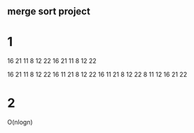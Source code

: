 ## merge sort project
# 1 
16 21 11       8 12 22
16    21  11    8 12      22

16    21    11     8    12      22
   16    11 21       8  12     22
   16 11 21          8 12 22
         8 11 12 16 21 22

# 2 
O(nlogn)